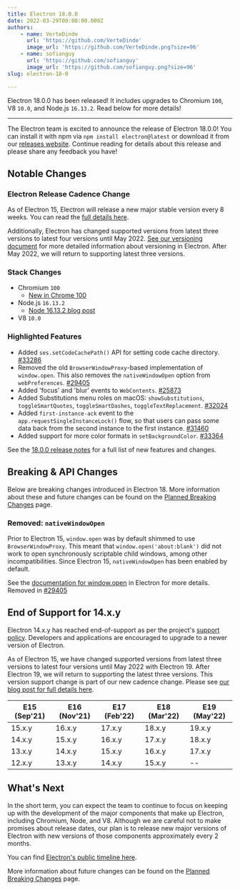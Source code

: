 ```yaml
---
title: Electron 18.0.0
date: 2022-03-29T00:00:00.000Z
authors:
    - name: VerteDinde
      url: 'https://github.com/VerteDinde'
      image_url: 'https://github.com/VerteDinde.png?size=96'
    - name: sofianguy
      url: 'https://github.com/sofianguy'
      image_url: 'https://github.com/sofianguy.png?size=96'
slug: electron-18-0

---
```


Electron 18.0.0 has been released! It includes upgrades to Chromium `100`, V8 `10.0`, and Node.js `16.13.2`. Read below for more details!

---

The Electron team is excited to announce the release of Electron 18.0.0! You can install it with npm via `npm install electron@latest` or download it from our [releases website](https://www.electronjs.org/releases/stable). Continue reading for details about this release and please share any feedback you have!

## Notable Changes

### Electron Release Cadence Change

As of Electron 15, Electron will release a new major stable version every 8 weeks. You can read the [full details here](https://www.electronjs.org/blog/8-week-cadence).

Additionally, Electron has changed supported versions from latest three versions to latest four versions until May 2022. [See our versioning document](https://www.electronjs.org/docs/latest/tutorial/electron-versioning) for more detailed information about versioning in Electron. After May 2022, we will return to supporting latest three versions.

### Stack Changes

* Chromium `100`
    * [New in Chrome 100](https://developer.chrome.com/blog/new-in-chrome-100/)
* Node.js `16.13.2`
    * [Node 16.13.2 blog post](https://nodejs.org/en/blog/release/v16.13.2/)
* V8 `10.0`

### Highlighted Features

* Added `ses.setCodeCachePath()` API for setting code cache directory. [#33286](https://github.com/electron/electron/pull/33286)
* Removed the old `BrowserWindowProxy`-based implementation of `window.open`. This also removes the `nativeWindowOpen` option from `webPreferences`. [#29405](https://github.com/electron/electron/pull/29405)
* Added 'focus' and 'blur' events to `WebContents`. [#25873](https://github.com/electron/electron/pull/25873) 
* Added Substitutions menu roles on macOS: `showSubstitutions`, `toggleSmartQuotes`, `toggleSmartDashes`, `toggleTextReplacement`. [#32024](https://github.com/electron/electron/pull/32024) 
* Added `first-instance-ack` event to the `app.requestSingleInstanceLock()` flow, so that users can pass some data back from the second instance to the first instance. [#31460](https://github.com/electron/electron/pull/31460)  
* Added support for more color formats in `setBackgroundColor`. [#33364](https://github.com/electron/electron/pull/33364)

See the [18.0.0 release notes](https://github.com/electron/electron/releases/tag/v18.0.0) for a full list of new features and changes.

## Breaking & API Changes

Below are breaking changes introduced in Electron 18. More information about these and future changes can be found on the [Planned Breaking Changes](https://www.electronjs.org/docs/latest/breaking-changes) page.

### Removed: `nativeWindowOpen`

Prior to Electron 15, `window.open` was by default shimmed to use `BrowserWindowProxy`. This meant that `window.open('about:blank')` did not work to open synchronously scriptable child windows, among other incompatibilities. Since Electron 15, `nativeWindowOpen` has been enabled by default.

See the [documentation for window.open](https://www.electronjs.org/docs/latest/api/window-open#windowopenurl-framename-features) in Electron for more details. Removed in [#29405](https://github.com/electron/electron/pull/29405) 

## End of Support for 14.x.y

Electron 14.x.y has reached end-of-support as per the project's [support policy](https://www.electronjs.org/docs/latest/tutorial/electron-timelines#version-support-policy). Developers and applications are encouraged to upgrade to a newer version of Electron.

As of Electron 15, we have changed supported versions from latest three versions to latest four versions until May 2022 with Electron 19. After Electron 19, we will return to supporting the latest three versions. This version support change is part of our new cadence change. Please see [our blog post for full details here](https://www.electronjs.org/blog/8-week-cadence/#-will-electron-extend-the-number-of-supported-versions).

|	E15 (Sep'21) |	E16 (Nov'21) |	E17 (Feb'22) |	E18 (Mar'22) |	E19 (May'22) |
| ---- | ---- | ---- | ---- | ---- |
|	15.x.y |	16.x.y |	17.x.y |	18.x.y |	19.x.y |
|	14.x.y |	15.x.y |	16.x.y |	17.x.y |	18.x.y |
|	13.x.y |	14.x.y |	15.x.y |	16.x.y |	17.x.y |
|	12.x.y |	13.x.y |	14.x.y |	15.x.y |	-- |

## What's Next

In the short term, you can expect the team to continue to focus on keeping up with the development of the major components that make up Electron, including Chromium, Node, and V8. Although we are careful not to make promises about release dates, our plan is to release new major versions of Electron with new versions of those components approximately every 2 months.

You can find [Electron's public timeline here](https://www.electronjs.org/docs/latest/tutorial/electron-timelines).

More information about future changes can be found on the [Planned Breaking Changes](https://github.com/electron/electron/blob/main/docs/breaking-changes.md) page.
